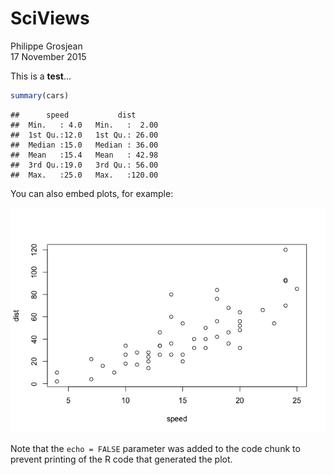 # SciViews
Philippe Grosjean  
17 November 2015  

This is a **test**...

```r
summary(cars)
```

```
##      speed           dist       
##  Min.   : 4.0   Min.   :  2.00  
##  1st Qu.:12.0   1st Qu.: 26.00  
##  Median :15.0   Median : 36.00  
##  Mean   :15.4   Mean   : 42.98  
##  3rd Qu.:19.0   3rd Qu.: 56.00  
##  Max.   :25.0   Max.   :120.00
```

You can also embed plots, for example:

![](SciViews_files/figure-html/unnamed-chunk-2-1.png) 

Note that the `echo = FALSE` parameter was added to the code chunk to prevent printing of the R code that generated the plot.
